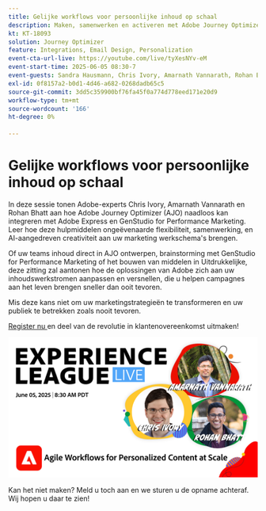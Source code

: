 ```yaml
---
title: Gelijke workflows voor persoonlijke inhoud op schaal
description: Maken, samenwerken en activeren met Adobe Journey Optimizer, Adobe Express en Adobe GenStudio for Performance Marketing.
kt: KT-18093
solution: Journey Optimizer
feature: Integrations, Email Design, Personalization
event-cta-url-live: https://youtube.com/live/tyXesNYv-eM
event-start-time: 2025-06-05 08:30-7
event-guests: Sandra Hausmann, Chris Ivory, Amarnath Vannarath, Rohan Bhatt
exl-id: 0f8157a2-b0d1-4d46-a682-0268dadb65c5
source-git-commit: 3dd5c359900bf76fa45f0a774d778eed171e20d9
workflow-type: tm+mt
source-wordcount: '166'
ht-degree: 0%

---
```


# Gelijke workflows voor persoonlijke inhoud op schaal

In deze sessie tonen Adobe-experts Chris Ivory, Amarnath Vannarath en Rohan Bhatt aan hoe Adobe Journey Optimizer (AJO) naadloos kan integreren met Adobe Express en GenStudio for Performance Marketing. Leer hoe deze hulpmiddelen ongeëvenaarde flexibiliteit, samenwerking, en AI-aangedreven creativiteit aan uw marketing werkschema&#39;s brengen.

Of uw teams inhoud direct in AJO ontwerpen, brainstorming met GenStudio for Performance Marketing of het bouwen van middelen in Uitdrukkelijke, deze zitting zal aantonen hoe de oplossingen van Adobe zich aan uw inhoudswerkstromen aanpassen en versnellen, die u helpen campagnes aan het leven brengen sneller dan ooit tevoren.

Mis deze kans niet om uw marketingstrategieën te transformeren en uw publiek te betrekken zoals nooit tevoren.

[ Register nu ](https://engage.adobe.com/ExpLeagueLive-250605.html) en deel van de revolutie in klantenovereenkomst uitmaken!

![ webbanner ](/help/experience-league-live/assets/WebBannerExLLive-June05-2025.png)

Kan het niet maken? Meld u toch aan en we sturen u de opname achteraf. Wij hopen u daar te zien!
